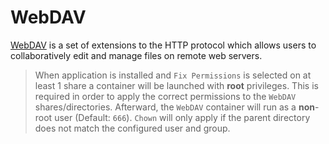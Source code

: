# WebDAV

[WebDAV](http://webdav.org/) is a set of extensions to the HTTP protocol which allows users to collaboratively edit and manage files on remote web servers.

> When application is installed and `Fix Permissions` is selected on at least 1 share
> a container will be launched with **root** privileges. This is required in order to apply
> the correct permissions to the `WebDAV` shares/directories.
> Afterward, the `WebDAV` container will run as a **non**-root user (Default: `666`).
> `Chown` will only apply if the parent directory does not match the configured user and group.
